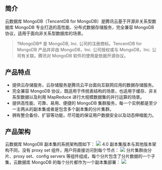 
## 简介
云数据库 MongoDB（TencentDB for MongoDB）是腾讯云基于开源非关系型数据库 MongoDB 专业打造的高性能、分布式数据存储服务，完全兼容 MongoDB 协议，适用于面向非关系型数据库的场景。

>?MongoDB® 是 MongoDB, Inc. 公司的注册商标。TencentDB for MongoDB 产品并非由 MongoDB，Inc. 公司授权或与 MongoDB，Inc. 公司有关联。腾讯对 MongoDB 软件的使用是依据开源协议。

## 产品特点
- 提供云存储服务，云存储服务是腾讯云平台面向互联网应用的数据存储服务。
- 完全兼容 MongoDB 协议，既适用于传统表结构的场景，也适用于缓存、非关系型数据以及利用 MapReduce 进行大规模数据集的并行运算的场景。
- 提供高性能、可靠、易用、便捷的 MongoDB 集群服务，每一个实例都是至少一主两从的副本集或者是包含多个副本集的分片集群。
- 拥有整合备份、扩容等功能，尽可能的保证用户数据安全以及动态伸缩能力。

## 产品架构
云数据库 MongoDB 副本集的系统架构图如下：
![](https://main.qcloudimg.com/raw/a711f69354ab4c61295b5dbe1edb57a9.png)
4.0 副本集版本与其他版本架构不同，没有 proxy set 组件，用户将直接访问到每个节点：
![](https://main.qcloudimg.com/raw/ae87f544b36226d0081ef8e11299b7a4.png)
分片集群由分片、proxy set、config servers 等组件组成，每个分片包含了分片数据的一个子集，云数据库 MongoDB 的每个分片都作为一个副本集部署：
![](https://main.qcloudimg.com/raw/89564dc17533c57719f23ad78316e471.png)

